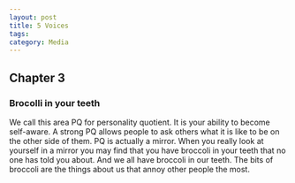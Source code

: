 ```yaml
---
layout: post
title: 5 Voices
tags: 
category: Media
---
```


## Chapter 3

### Brocolli in your teeth

We call this area PQ for personality quotient. It is your ability to become self-aware. A strong PQ allows people to ask others what it is like to be on the other side of them. PQ is actually a mirror. When you really look at yourself in a mirror you may find that you have broccoli in your teeth that no one has told you about. And we all have broccoli in our teeth. The bits of broccoli are the things about us that annoy other people the most. 


